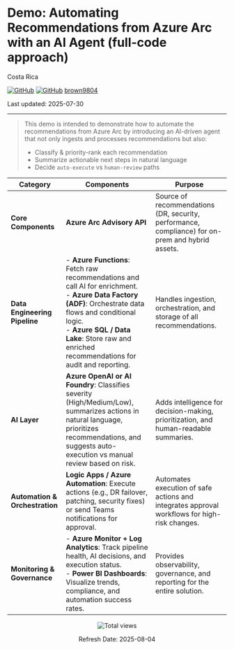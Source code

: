 # Demo: Automating Recommendations from Azure Arc with an AI Agent (full-code approach)

Costa Rica

[![GitHub](https://badgen.net/badge/icon/github?icon=github&label)](https://github.com)
[![GitHub](https://img.shields.io/badge/--181717?logo=github&logoColor=ffffff)](https://github.com/)
[brown9804](https://github.com/brown9804)

Last updated: 2025-07-30

-----------------------------

> This demo is intended to demonstrate how to automate the recommendations from Azure Arc by introducing an AI-driven agent that not only ingests and processes recommendations but also:
> - Classify & priority-rank each recommendation
> - Summarize actionable next steps in natural language
> - Decide `auto-execute` vs `human-review` paths

| **Category**                   | **Components**| **Purpose** |
| ------------------------------ | ------------------------------------------------------------------------------------ | ------------------------------------------------------------------------------------------------ |
| **Core Components**            | **Azure Arc Advisory API**| Source of recommendations (DR, security, performance, compliance) for on-prem and hybrid assets. |
| **Data Engineering Pipeline**  | - **Azure Functions**: Fetch raw recommendations and call AI for enrichment.<br>- **Azure Data Factory (ADF)**: Orchestrate data flows and conditional logic.<br>- **Azure SQL / Data Lake**: Store raw and enriched recommendations for audit and reporting. | Handles ingestion, orchestration, and storage of all recommendations.                            |
| **AI Layer**                   | **Azure OpenAI or AI Foundry**: Classifies severity (High/Medium/Low), summarizes actions in natural language, prioritizes recommendations, and suggests auto-execution vs manual review based on risk.| Adds intelligence for decision-making, prioritization, and human-readable summaries.             |
| **Automation & Orchestration** | **Logic Apps / Azure Automation**: Execute actions (e.g., DR failover, patching, security fixes) or send Teams notifications for approval. | Automates execution of safe actions and integrates approval workflows for high-risk changes.  |
| **Monitoring & Governance**    | - **Azure Monitor + Log Analytics**: Track pipeline health, AI decisions, and execution status.<br>- **Power BI Dashboards**: Visualize trends, compliance, and automation success rates. | Provides observability, governance, and reporting for the entire solution.                       |



<!-- START BADGE -->
<div align="center">
  <img src="https://img.shields.io/badge/Total%20views-1787-limegreen" alt="Total views">
  <p>Refresh Date: 2025-08-04</p>
</div>
<!-- END BADGE -->
